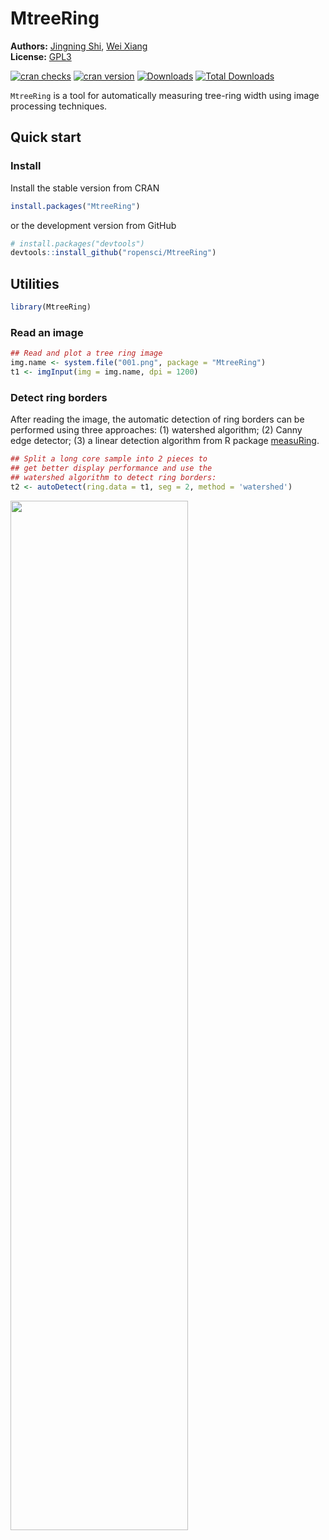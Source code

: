 
MtreeRing
=======



**Authors:** [Jingning Shi](https://www.researchgate.net/profile/Jingning_Shi), [Wei Xiang](https://www.researchgate.net/profile/Wei_Xiang15)<br/>
**License:** [GPL3](https://cran.r-project.org/web/licenses/GPL-3)

<!--我的徽章-->
[![cran checks](https://cranchecks.info/badges/worst/MtreeRing)](https://cranchecks.info/pkgs/MtreeRing)
[![cran version](https://www.r-pkg.org/badges/version/MtreeRing)](https://cran.r-project.org/package=MtreeRing)
[![Downloads](https://cranlogs.r-pkg.org/badges/MtreeRing)](https://CRAN.R-project.org/package=MtreeRing)
[![Total Downloads](https://cranlogs.r-pkg.org/badges/grand-total/MtreeRing?color=orange)](https://CRAN.R-project.org/package=MtreeRing)


`MtreeRing` is a tool for automatically measuring tree-ring width using image processing techniques.

## Quick start

### Install

Install the stable version from CRAN


```r
install.packages("MtreeRing")
```

or the development version from GitHub


```r
# install.packages("devtools")
devtools::install_github("ropensci/MtreeRing")
```

## Utilities


```r
library(MtreeRing)
```

### Read an image


```r
## Read and plot a tree ring image
img.name <- system.file("001.png", package = "MtreeRing")
t1 <- imgInput(img = img.name, dpi = 1200)
```

### Detect ring borders 

After reading the image, the automatic detection of ring borders can be performed using three approaches: (1) watershed algorithm; (2) Canny edge detector; (3) a linear detection algorithm from R package [measuRing](https://cran.r-project.org/web/packages/measuRing/index.html).


```r
## Split a long core sample into 2 pieces to
## get better display performance and use the
## watershed algorithm to detect ring borders:
t2 <- autoDetect(ring.data = t1, seg = 2, method = 'watershed')
```

<img src="https://github.com/jingningshi/test001/blob/master/man/figures/README-img001.png" width = 75% height = 65% div align=left />

